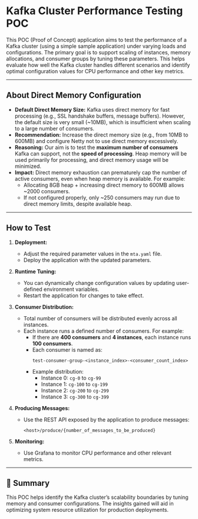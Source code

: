 # Kafka Cluster Performance Testing POC

This POC (Proof of Concept) application aims to test the performance of a Kafka cluster (using a simple sample application) under varying loads and configurations. The primary goal is to support scaling of instances, memory allocations, and consumer groups by tuning these parameters. This helps evaluate how well the Kafka cluster handles different scenarios and identify optimal configuration values for CPU performance and other key metrics.

---

##  About Direct Memory Configuration

- **Default Direct Memory Size:** Kafka uses direct memory for fast processing (e.g., SSL handshake buffers, message buffers). However, the default size is very small (~10MB), which is insufficient when scaling to a large number of consumers.
- **Recommendation:** Increase the direct memory size (e.g., from 10MB to 600MB) and configure Netty not to use direct memory excessively.
- **Reasoning:** Our aim is to test the **maximum number of consumers** Kafka can support, not the **speed of processing**. Heap memory will be used primarily for processing, and direct memory usage will be minimized.
- **Impact:** Direct memory exhaustion can prematurely cap the number of active consumers, even when heap memory is available. For example:
    - Allocating 8GB heap + increasing direct memory to 600MB allows ~2000 consumers.
    - If not configured properly, only ~250 consumers may run due to direct memory limits, despite available heap.

---

##  How to Test

1. **Deployment:**
    - Adjust the required parameter values in the `mta.yaml` file.
    - Deploy the application with the updated parameters.

2. **Runtime Tuning:**
    - You can dynamically change configuration values by updating user-defined environment variables.
    - Restart the application for changes to take effect.

3. **Consumer Distribution:**
    - Total number of consumers will be distributed evenly across all instances.
    - Each instance runs a defined number of consumers. For example:
        - If there are **400 consumers** and **4 instances**, each instance runs **100 consumers**.
        - Each consumer is named as:
          ```
          test-consumer-group-<instance_index>-<consumer_count_index>
          ```
        - Example distribution:
            - Instance 0: `cg-0` to `cg-99`
            - Instance 1: `cg-100` to `cg-199`
            - Instance 2: `cg-200` to `cg-299`
            - Instance 3: `cg-300` to `cg-399`

4. **Producing Messages:**
    - Use the REST API exposed by the application to produce messages:
      ```
      <host>/produce/{number_of_messages_to_be_produced}
      ```

5. **Monitoring:**
    - Use Grafana to monitor CPU performance and other relevant metrics.

---

## 🔧 Summary

This POC helps identify the Kafka cluster’s scalability boundaries by tuning memory and consumer configurations. The insights gained will aid in optimizing system resource utilization for production deployments.
